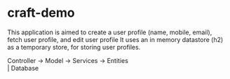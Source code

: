 # craft-demo

This application is aimed to create a user profile (name, mobile, email), fetch user profile, and edit user profile
It uses an in memory datastore (h2) as a temporary store, for storing user profiles.


Controller -> Model -> Services -> Entities   
                                     | 
                                  Database 
